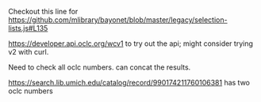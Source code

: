 Checkout this line for https://github.com/mlibrary/bayonet/blob/master/legacy/selection-lists.js#L135

https://developer.api.oclc.org/wcv1 to try out the api; might consider trying v2 with curl.

Need to check all oclc numbers. can concat the results.

https://search.lib.umich.edu/catalog/record/990174211760106381 has two oclc numbers
